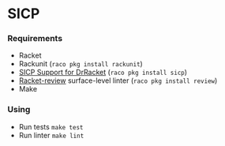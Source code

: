 # SICP  

### Requirements

*  Racket
*  Rackunit (`raco pkg install rackunit`)
*  [SICP Support for DrRacket](https://docs.racket-lang.org/sicp-manual/index.html) (`raco pkg install sicp`)
*  [Racket-review](https://github.com/Bogdanp/racket-review) surface-level linter (`raco pkg install review`)
*  Make

### Using

*  Run tests `make test`
*  Run linter `make lint`
